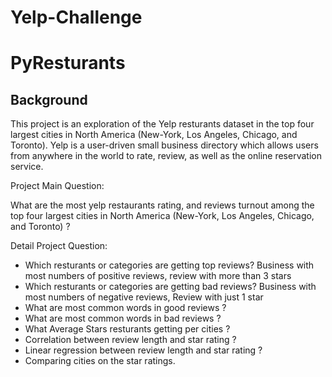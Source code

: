 # Yelp-Challenge 

# PyResturants

## Background

This project is an exploration of the Yelp resturants dataset in the top four largest cities in North America (New-York, Los Angeles, Chicago, and Toronto).
Yelp is a user-driven small business directory which allows users from anywhere in the world to rate, review, as well as the online reservation service. 

Project Main Question:

What are the most yelp restaurants rating, and reviews turnout among the top four largest cities in North America (New-York, Los Angeles, Chicago, and Toronto) ?

Detail Project Question:

* Which resturants or categories are getting top reviews?  Business with most numbers of positive reviews, review with more than 3 stars
* Which resturants or categories are getting bad reviews?  Business with most numbers of negative reviews, Review with just 1 star
* What are most common words in good reviews ?
* What are most common words in bad reviews ?
* What Average Stars resturants getting per cities ?
* Correlation between review length and star rating ?
* Linear regression between review length and star rating ?
* Comparing cities on the star ratings.
